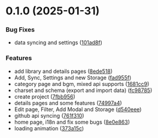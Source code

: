 # 0.1.0 (2025-01-31)


### Bug Fixes

* data syncing and settings ([101ad8f](https://github.com/biyuehu/gal-keeper/commit/101ad8f821c75eacfa61cb689cd17e79028a60e9))


### Features

* add library and details pages ([8ede518](https://github.com/biyuehu/gal-keeper/commit/8ede518a86e09853a2df5bbdfceba5a3bc2de208))
* Add, Sync, Settings and new Storage ([fad955f](https://github.com/biyuehu/gal-keeper/commit/fad955f7a219f95017ed0c1206031f0d807c7746))
* category page and bgm, mixed api supports ([1681cc9](https://github.com/biyuehu/gal-keeper/commit/1681cc9c9b0dd7bc9c79e57f1e657d17cbef55a2))
* charset and schema (export and import data) ([fc98785](https://github.com/biyuehu/gal-keeper/commit/fc987854defa8088b40b2848b65906144e2bab36))
* create project ([7fbb956](https://github.com/biyuehu/gal-keeper/commit/7fbb956b3e059e10e8bec7b6b7387ee3b39c4b8d))
* details pages and some features ([74997a4](https://github.com/biyuehu/gal-keeper/commit/74997a41ab1b7bf4aabd1d1edac7b0b8dbb3ca36))
* Edit page, Filter, Add Modal and Storage ([d540eee](https://github.com/biyuehu/gal-keeper/commit/d540eee5592d1365551fb51b40e296d5311f63e0))
* github api syncing ([761f310](https://github.com/biyuehu/gal-keeper/commit/761f31080038838e76dc6857ef7fc757b04edaea))
* home page, i18n and fix some bugs ([8e0e863](https://github.com/biyuehu/gal-keeper/commit/8e0e8638c494d37cbf084c8a1f0e05a44ef2d909))
* loading animation ([373a15c](https://github.com/biyuehu/gal-keeper/commit/373a15c579ea343e726fb62b8a8177388b65ed83))



